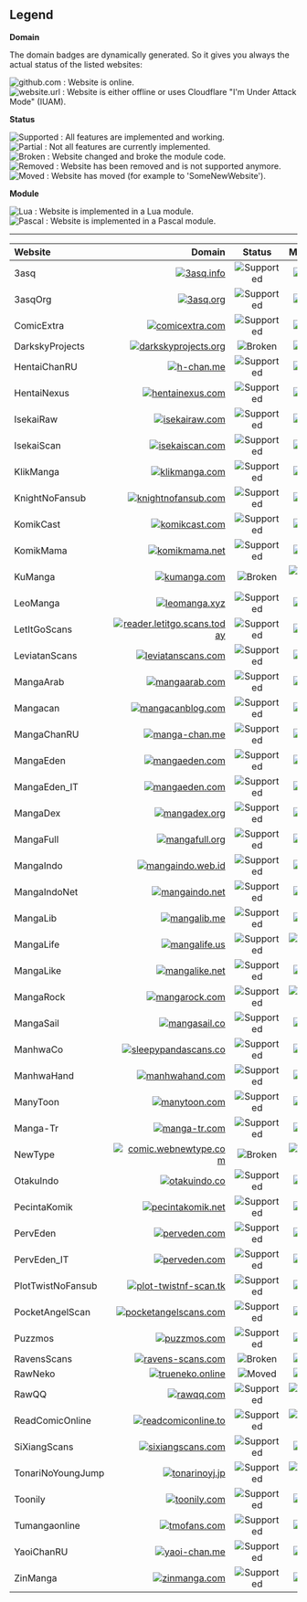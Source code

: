 Legend
------
**Domain**  
  
The domain badges are dynamically generated. So it gives you always the actual status of the listed websites:  
  
![github.com](https://img.shields.io/website/https/github.com.svg?label=github.com&up_message=online&down_message=offline%20%2F%20cf) : Website is online.  
![website.url](https://img.shields.io/website/http/website.url.svg?label=website.url&up_message=online&down_message=offline%20%2F%20cf) : Website is either offline or uses Cloudflare "I'm Under Attack Mode" (IUAM).  
  
**Status**  
  
![Supported](https://img.shields.io/badge/Status-Supported-BrightGreen.svg) : All features are implemented and working.  
![Partial](https://img.shields.io/badge/Status-Partial-yellowgreen.svg) : Not all features are currently implemented.  
![Broken](https://img.shields.io/badge/Status-Broken-red.svg) : Website changed and broke the module code.  
![Removed](https://img.shields.io/badge/Status-Removed-inactive.svg) : Website has been removed and is not supported anymore.  
![Moved](https://img.shields.io/badge/Moved-SomeNewWebsite-blue.svg) : Website has moved (for example to 'SomeNewWebsite').  
  
**Module**  
  
![Lua](https://img.shields.io/badge/Lua-Modulename-blueviolet.svg) : Website is implemented in a Lua module.  
![Pascal](https://img.shields.io/badge/Pascal-Modulename-blue.svg) : Website is implemented in a Pascal module.  
  
---
  
| Website           | Domain                                                                                                                                                                                                                      | Status                                                                      | Module                                                                    |
|:----------------- | ---------------------------------------------------------------------------------------------------------------------------------------------------------------------------------------------------------------------------:|:---------------------------------------------------------------------------:|:-------------------------------------------------------------------------:|
| 3asq              | [![3asq.info](https://img.shields.io/website/https/3asq.info.svg?label=3asq.info&up_message=online&down_message=offline%20%2F%20cf)](https://3asq.info)                                                                     | ![Supported](https://img.shields.io/badge/Status-Supported-BrightGreen.svg) | ![Lua](https://img.shields.io/badge/Lua-WPManga-blueviolet.svg)           |
| 3asqOrg           | [![3asq.org](https://img.shields.io/website/https/3asq.org.svg?label=3asq.org&up_message=online&down_message=offline%20%2F%20cf)](https://3asq.org)                                                                         | ![Supported](https://img.shields.io/badge/Status-Supported-BrightGreen.svg) | ![Lua](https://img.shields.io/badge/Lua-Madara-blueviolet.svg)            |
| ComicExtra        | [![comicextra.com](https://img.shields.io/website/https/comicextra.com.svg?label=comicextra.com&up_message=online&down_message=offline%20%2F%20cf)](https://comicextra.com)                                                 | ![Supported](https://img.shields.io/badge/Status-Supported-BrightGreen.svg) | ![Lua](https://img.shields.io/badge/Lua-ComicExtra-blueviolet.svg)        |
| DarkskyProjects   | [![darkskyprojects.org](https://img.shields.io/website/https/darkskyprojects.org.svg?label=darkskyprojects.org&up_message=online&down_message=offline%20%2F%20cf)](https://darkskyprojects.org)                             | ![Broken](https://img.shields.io/badge/Status-Broken-red.svg)               | ![Lua](https://img.shields.io/badge/Lua-Madara-blueviolet.svg)            |
| HentaiChanRU      | [![h-chan.me](https://img.shields.io/website/http/h-chan.me.svg?label=h-chan.me&up_message=online&down_message=offline%20%2F%20cf)](http://h-chan.me)                                                                       | ![Supported](https://img.shields.io/badge/Status-Supported-BrightGreen.svg) | ![Lua](https://img.shields.io/badge/Lua-MangaChanRu-blueviolet.svg)       |
| HentaiNexus       | [![hentainexus.com](https://img.shields.io/website/https/hentainexus.com.svg?label=hentainexus.com&up_message=online&down_message=offline%20%2F%20cf)](https://hentainexus.com)                                             | ![Supported](https://img.shields.io/badge/Status-Supported-BrightGreen.svg) | ![Lua](https://img.shields.io/badge/Lua-HentaiNexus-blueviolet.svg)       |
| IsekaiRaw         | [![isekairaw.com](https://img.shields.io/website/http/isekairaw.com.svg?label=isekairaw.com&up_message=online&down_message=offline%20%2F%20cf)](http://isekairaw.com)                                                       | ![Supported](https://img.shields.io/badge/Status-Supported-BrightGreen.svg) | ![Lua](https://img.shields.io/badge/Lua-Madara-blueviolet.svg)            |
| IsekaiScan        | [![isekaiscan.com](https://img.shields.io/website/http/isekaiscan.com.svg?label=isekaiscan.com&up_message=online&down_message=offline%20%2F%20cf)](http://isekaiscan.com)                                                   | ![Supported](https://img.shields.io/badge/Status-Supported-BrightGreen.svg) | ![Lua](https://img.shields.io/badge/Lua-Madara-blueviolet.svg)            |
| KlikManga         | [![klikmanga.com](https://img.shields.io/website/https/klikmanga.com.svg?label=klikmanga.com&up_message=online&down_message=offline%20%2F%20cf)](https://klikmanga.com)                                                     | ![Supported](https://img.shields.io/badge/Status-Supported-BrightGreen.svg) | ![Lua](https://img.shields.io/badge/Lua-Madara-blueviolet.svg)            |
| KnightNoFansub    | [![knightnofansub.com](https://img.shields.io/website/https/knightnofansub.com.svg?label=knightnofansub.com&up_message=online&down_message=offline%20%2F%20cf)](https://knightnofansub.com)                                 | ![Supported](https://img.shields.io/badge/Status-Supported-BrightGreen.svg) | ![Lua](https://img.shields.io/badge/Lua-Madara-blueviolet.svg)            |
| KomikCast         | [![komikcast.com](https://img.shields.io/website/https/komikcast.com.svg?label=komikcast.com&up_message=online&down_message=offline%20%2F%20cf)](https://komikcast.com)                                                     | ![Supported](https://img.shields.io/badge/Status-Supported-BrightGreen.svg) | ![Lua](https://img.shields.io/badge/Lua-MangaShiro-blueviolet.svg)        |
| KomikMama         | [![komikmama.net](https://img.shields.io/website/https/komikmama.net.svg?label=komikmama.net&up_message=online&down_message=offline%20%2F%20cf)](https://komikmama.net)                                                     | ![Supported](https://img.shields.io/badge/Status-Supported-BrightGreen.svg) | ![Lua](https://img.shields.io/badge/Lua-MangaShiro-blueviolet.svg)        |
| KuManga           | [![kumanga.com](https://img.shields.io/website/http/kumanga.com.svg?label=kumanga.com&up_message=online&down_message=offline%20%2F%20cf)](http://www.kumanga.com)                                                           | ![Broken](https://img.shields.io/badge/Status-Broken-red.svg)               | ![Pascal](https://img.shields.io/badge/Pascal-KuManga-Blue.svg)           |
| LeoManga          | [![leomanga.xyz](https://img.shields.io/website/https/leomanga.xyz.svg?label=leomanga.xyz&up_message=online&down_message=offline%20%2F%20cf)](https://leomanga.xyz)                                                         | ![Supported](https://img.shields.io/badge/Status-Supported-BrightGreen.svg) | ![Lua](https://img.shields.io/badge/Lua-LeoManga-blueviolet.svg)          |
| LetItGoScans      | [![reader.letitgo.scans.today](https://img.shields.io/website/https/reader.letitgo.scans.today.svg?label=reader.letitgo.scans.today&up_message=online&down_message=offline%20%2F%20cf)](https://reader.letitgo.scans.today) | ![Supported](https://img.shields.io/badge/Status-Supported-BrightGreen.svg) | ![Lua](https://img.shields.io/badge/Lua-ComiCake-blueviolet.svg)          |
| LeviatanScans     | [![leviatanscans.com](https://img.shields.io/website/https/leviatanscans.com.svg?label=leviatanscans.com&up_message=online&down_message=offline%20%2F%20cf)](https://leviatanscans.com)                                     | ![Supported](https://img.shields.io/badge/Status-Supported-BrightGreen.svg) | ![Lua](https://img.shields.io/badge/Lua-Madara-blueviolet.svg)            |
| MangaArab         | [![mangaarab.com](https://img.shields.io/website/https/mangaarab.com.svg?label=mangaarab.com&up_message=online&down_message=offline%20%2F%20cf)](http://mangaarab.com)                                                      | ![Supported](https://img.shields.io/badge/Status-Supported-BrightGreen.svg) | ![Lua](https://img.shields.io/badge/Lua-Madara-blueviolet.svg)            |
| Mangacan          | [![mangacanblog.com](https://img.shields.io/website/http/mangacanblog.com.svg?label=mangacanblog.com&up_message=online&down_message=offline%20%2F%20cf)](http://mangacanblog.com)                                           | ![Supported](https://img.shields.io/badge/Status-Supported-BrightGreen.svg) | ![Lua](https://img.shields.io/badge/Lua-MangaShiro-blueviolet.svg)        |
| MangaChanRU       | [![manga-chan.me](https://img.shields.io/website/http/manga-chan.me.svg?label=manga-chan.me&up_message=online&down_message=offline%20%2F%20cf)](http://manga-chan.me)                                                       | ![Supported](https://img.shields.io/badge/Status-Supported-BrightGreen.svg) | ![Lua](https://img.shields.io/badge/Lua-MangaChanRu-blueviolet.svg)       |
| MangaEden         | [![mangaeden.com](https://img.shields.io/website/https/mangaeden.com.svg?label=mangaeden.com&up_message=online&down_message=offline%20%2F%20cf)](https://www.mangaeden.com)                                                 | ![Supported](https://img.shields.io/badge/Status-Supported-BrightGreen.svg) | ![Lua](https://img.shields.io/badge/Lua-MangaEden-blueviolet.svg)         |
| MangaEden_IT      | [![mangaeden.com](https://img.shields.io/website/https/mangaeden.com.svg?label=mangaeden.com&up_message=online&down_message=offline%20%2F%20cf)](https://www.mangaeden.com)                                                 | ![Supported](https://img.shields.io/badge/Status-Supported-BrightGreen.svg) | ![Lua](https://img.shields.io/badge/Lua-MangaEden-blueviolet.svg)         |
| MangaDex          | [![mangadex.org](https://img.shields.io/website/https/mangadex.org.svg?label=mangadex.org&up_message=online&down_message=offline%20%2F%20cf)](https://mangadex.org)                                                         | ![Supported](https://img.shields.io/badge/Status-Supported-BrightGreen.svg) | ![Lua](https://img.shields.io/badge/Lua-MangaDex-blueviolet.svg)          |
| MangaFull         | [![mangafull.org](https://img.shields.io/website/https/mangafull.org.svg?label=mangafull.org&up_message=online&down_message=offline%20%2F%20cf)](https://mangafull.org)                                                     | ![Supported](https://img.shields.io/badge/Status-Supported-BrightGreen.svg) | ![Lua](https://img.shields.io/badge/Lua-MangaFull-blueviolet.svg)         |
| MangaIndo         | [![mangaindo.web.id](https://img.shields.io/website/https/mangaindo.web.id.svg?label=mangaindo.web.id&up_message=online&down_message=offline%20%2F%20cf)](https://mangaindo.web.id)                                         | ![Supported](https://img.shields.io/badge/Status-Supported-BrightGreen.svg) | ![Lua](https://img.shields.io/badge/Lua-MangaShiro-blueviolet.svg)        |
| MangaIndoNet      | [![mangaindo.net](https://img.shields.io/website/https/mangaindo.net.svg?label=mangaindo.net&up_message=online&down_message=offline%20%2F%20cf)](https://mangaindo.net)                                                     | ![Supported](https://img.shields.io/badge/Status-Supported-BrightGreen.svg) | ![Lua](https://img.shields.io/badge/Lua-MangaShiro-blueviolet.svg)        |
| MangaLib          | [![mangalib.me](https://img.shields.io/website/https/mangalib.me.svg?label=mangalib.me&up_message=online&down_message=offline%20%2F%20cf)](https://mangalib.me)                                                             | ![Supported](https://img.shields.io/badge/Status-Supported-BrightGreen.svg) | ![Lua](https://img.shields.io/badge/Lua-MangaLib-blueviolet.svg)          |
| MangaLife         | [![mangalife.us](https://img.shields.io/website/https/mangalife.us.svg?label=mangalife.us&up_message=online&down_message=offline%20%2F%20cf)](https://mangalife.us)                                                         | ![Supported](https://img.shields.io/badge/Status-Supported-BrightGreen.svg) | ![Pascal](https://img.shields.io/badge/Pascal-MangaLife-Blue.svg)         |
| MangaLike         | [![mangalike.net](https://img.shields.io/website/https/mangalike.net.svg?label=mangalike.net&up_message=online&down_message=offline%20%2F%20cf)](https://mangalike.net)                                                     | ![Supported](https://img.shields.io/badge/Status-Supported-BrightGreen.svg) | ![Lua](https://img.shields.io/badge/Lua-Madara-blueviolet.svg)            |
| MangaRock         | [![mangarock.com](https://img.shields.io/website/https/mangarock.com.svg?label=mangarock.com&up_message=online&down_message=offline%20%2F%20cf)](https://mangarock.com)                                                     | ![Supported](https://img.shields.io/badge/Status-Supported-BrightGreen.svg) | ![Pascal](https://img.shields.io/badge/Pascal-MangaRock-Blue.svg)         |
| MangaSail         | [![mangasail.co](https://img.shields.io/website/https/mangasail.co.svg?label=mangasail.co&up_message=online&down_message=offline%20%2F%20cf)](https://mangasail.co)                                                         | ![Supported](https://img.shields.io/badge/Status-Supported-BrightGreen.svg) | ![Lua](https://img.shields.io/badge/Lua-MangaTail-blueviolet.svg)         |
| ManhwaCo          | [![sleepypandascans.co](https://img.shields.io/website/https/sleepypandascans.co.svg?label=sleepypandascans.co&up_message=online&down_message=offline%20%2F%20cf)](https://sleepypandascans.co)                             | ![Supported](https://img.shields.io/badge/Status-Supported-BrightGreen.svg) | ![Lua](https://img.shields.io/badge/Lua-ManhwaCo-blueviolet.svg)          |
| ManhwaHand        | [![manhwahand.com](https://img.shields.io/website/https/manhwahand.com.svg?label=manhwahand.com&up_message=online&down_message=offline%20%2F%20cf)](https://manhwahand.com)                                                 | ![Supported](https://img.shields.io/badge/Status-Supported-BrightGreen.svg) | ![Lua](https://img.shields.io/badge/Lua-Madara-blueviolet.svg)            |
| ManyToon          | [![manytoon.com](https://img.shields.io/website/https/manytoon.com.svg?label=manytoon.com&up_message=online&down_message=offline%20%2F%20cf)](https://manytoon.com)                                                         | ![Supported](https://img.shields.io/badge/Status-Supported-BrightGreen.svg) | ![Lua](https://img.shields.io/badge/Lua-Madara-blueviolet.svg)            |
| Manga-Tr          | [![manga-tr.com](https://img.shields.io/website/https/manga-tr.com.svg?label=manga-tr.com&up_message=online&down_message=offline%20%2F%20cf)](https://manga-tr.com)                                                         | ![Supported](https://img.shields.io/badge/Status-Supported-BrightGreen.svg) | ![Lua](https://img.shields.io/badge/Lua-MangaTr-blueviolet.svg)           |
| NewType           | [![comic.webnewtype.com](https://img.shields.io/website/https/comic.webnewtype.com.svg?label=comic.webnewtype.com&up_message=online&down_message=offline%20%2F%20cf)](https://comic.webnewtype.com)                         | ![Broken](https://img.shields.io/badge/Status-Broken-red.svg)               | ![Pascal](https://img.shields.io/badge/Pascal-NewType-Blue.svg)           |
| OtakuIndo         | [![otakuindo.co](https://img.shields.io/website/https/otakuindo.co.svg?label=otakuindo.co&up_message=online&down_message=offline%20%2F%20cf)](https://otakuindo.co)                                                         | ![Supported](https://img.shields.io/badge/Status-Supported-BrightGreen.svg) | ![Lua](https://img.shields.io/badge/Lua-MangaShiro-blueviolet.svg)        |
| PecintaKomik      | [![pecintakomik.net](https://img.shields.io/website/https/pecintakomik.net.svg?label=pecintakomik.net&up_message=online&down_message=offline%20%2F%20cf)](https://www.pecintakomik.net)                                     | ![Supported](https://img.shields.io/badge/Status-Supported-BrightGreen.svg) | ![Lua](https://img.shields.io/badge/Lua-MangaShiro-blueviolet.svg)        |
| PervEden          | [![perveden.com](https://img.shields.io/website/http/perveden.com.svg?label=perveden.com&up_message=online&down_message=offline%20%2F%20cf)](http://www.perveden.com)                                                       | ![Supported](https://img.shields.io/badge/Status-Supported-BrightGreen.svg) | ![Lua](https://img.shields.io/badge/Lua-MangaEden-blueviolet.svg)         |
| PervEden_IT       | [![perveden.com](https://img.shields.io/website/http/perveden.com.svg?label=perveden.com&up_message=online&down_message=offline%20%2F%20cf)](http://www.perveden.com)                                                       | ![Supported](https://img.shields.io/badge/Status-Supported-BrightGreen.svg) | ![Lua](https://img.shields.io/badge/Lua-MangaEden-blueviolet.svg)         |
| PlotTwistNoFansub | [![plot-twistnf-scan.tk](https://img.shields.io/website/https/plot-twistnf-scan.tk.svg?label=plot-twistnf-scan.tk&up_message=online&down_message=offline%20%2F%20cf)](https://www.plot-twistnf-scan.tk)                     | ![Supported](https://img.shields.io/badge/Status-Supported-BrightGreen.svg) | ![Lua](https://img.shields.io/badge/Lua-Madara-blueviolet.svg)            |
| PocketAngelScan   | [![pocketangelscans.com](https://img.shields.io/website/https/pocketangelscans.com.svg?label=pocketangelscans.com&up_message=online&down_message=offline%20%2F%20cf)](https://pocketangelscans.com)                         | ![Supported](https://img.shields.io/badge/Status-Supported-BrightGreen.svg) | ![Lua](https://img.shields.io/badge/Lua-Madara-blueviolet.svg)            |
| Puzzmos           | [![puzzmos.com](https://img.shields.io/website/http/puzzmos.com.svg?label=puzzmos.com&up_message=online&down_message=offline%20%2F%20cf)](http://puzzmos.com)                                                               | ![Supported](https://img.shields.io/badge/Status-Supported-BrightGreen.svg) | ![Lua](https://img.shields.io/badge/Lua-MangaTr-blueviolet.svg)           |
| RavensScans       | [![ravens-scans.com](https://img.shields.io/website/http/ravens-scans.com.svg?label=ravens-scans.com&up_message=online&down_message=offline%20%2F%20cf)](http://ravens-scans.com)                                           | ![Broken](https://img.shields.io/badge/Status-Broken-red.svg)               | ![Lua](https://img.shields.io/badge/Lua-FoOlSlide-blueviolet.svg)         |
| RawNeko           | [![trueneko.online](https://img.shields.io/website/http/trueneko.online.svg?label=trueneko.online&up_message=online&down_message=offline%20%2F%20cf)](http://trueneko.online)                                               | ![Moved](https://img.shields.io/badge/Moved-IsekaiRaw-Blue.svg)             | ![Lua](https://img.shields.io/badge/Lua-Madara-blueviolet.svg)            |
| RawQQ             | [![rawqq.com](https://img.shields.io/website/https/rawqq.com.svg?label=rawqq.com&up_message=online&down_message=offline%20%2F%20cf)](https://rawqq.com)                                                                     | ![Supported](https://img.shields.io/badge/Status-Supported-BrightGreen.svg) | ![Pascal](https://img.shields.io/badge/Lua-Lhscans-blueviolet.svg)        |
| ReadComicOnline   | [![readcomiconline.to](https://img.shields.io/website/https/readcomiconline.to.svg?label=readcomiconline.to&up_message=online&down_message=offline%20%2F%20cf)](https://readcomiconline.to)                                 | ![Supported](https://img.shields.io/badge/Status-Supported-BrightGreen.svg) | ![Pascal](https://img.shields.io/badge/Pascal-KissManga-Blue.svg)         |
| SiXiangScans      | [![sixiangscans.com](https://img.shields.io/website/http/sixiangscans.com.svg?label=sixiangscans.com&up_message=online&down_message=offline%20%2F%20cf)](http://www.sixiangscans.com)                                       | ![Supported](https://img.shields.io/badge/Status-Supported-BrightGreen.svg) | ![Lua](https://img.shields.io/badge/Lua-Madara-blueviolet.svg)            |
| TonariNoYoungJump | [![tonarinoyj.jp](https://img.shields.io/website/https/tonarinoyj.jp.svg?label=tonarinoyj.jp&up_message=online&down_message=offline%20%2F%20cf)](https://tonarinoyj.jp)                                                     | ![Supported](https://img.shields.io/badge/Status-Supported-BrightGreen.svg) | ![Pascal](https://img.shields.io/badge/Pascal-TonariNoYoungJump-Blue.svg) |
| Toonily           | [![toonily.com](https://img.shields.io/website/https/toonily.com.svg?label=toonily.com&up_message=online&down_message=offline%20%2F%20cf)](https://toonily.com)                                                             | ![Supported](https://img.shields.io/badge/Status-Supported-BrightGreen.svg) | ![Lua](https://img.shields.io/badge/Lua-Madara-blueviolet.svg)            |
| Tumangaonline     | [![tmofans.com](https://img.shields.io/website/https/tmofans.com.svg?label=tmofans.com&up_message=online&down_message=offline%20%2F%20cf)](https://tmofans.com)                                                             | ![Supported](https://img.shields.io/badge/Status-Supported-BrightGreen.svg) | ![Lua](https://img.shields.io/badge/Lua-TuMangaOnline-blueviolet.svg)     |
| YaoiChanRU        | [![yaoi-chan.me](https://img.shields.io/website/http/yaoi-chan.me.svg?label=yaoi-chan.me&up_message=online&down_message=offline%20%2F%20cf)](http://yaoi-chan.me)                                                           | ![Supported](https://img.shields.io/badge/Status-Supported-BrightGreen.svg) | ![Lua](https://img.shields.io/badge/Lua-MangaChanRu-blueviolet.svg)       |
| ZinManga          | [![zinmanga.com](https://img.shields.io/website/https/zinmanga.com.svg?label=zinmanga.com&up_message=online&down_message=offline%20%2F%20cf)](https://zinmanga.com)                                                         | ![Supported](https://img.shields.io/badge/Status-Supported-BrightGreen.svg) | ![Lua](https://img.shields.io/badge/Lua-Madara-blueviolet.svg)            |
